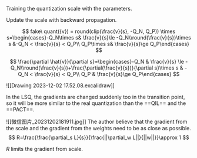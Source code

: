 Training the quantization scale with the parameters.

Update the scale with backward propagation.


$$
fake\ quant({v}) = round(clip(\frac{v}{s}, -Q_N, Q_P)) \times s=\begin{cases}-Q_N\times s& \frac{v}{s}\le -Q_N\\round(\frac{v}{s})\times s &-Q_N < \frac{v}{s} < Q_P\\ Q_P\times s& \frac{v}{s}\ge Q_P\end{cases}
$$

$$
\frac{\partial \hat{v}}{\partial s}=\begin{cases}-Q_N & \frac{v}{s} \le -Q_N\\round(\frac{v}{s})+\frac{\partial(\frac{v}{s})}{\partial s}\times s & -Q_N < \frac{v}{s} < Q_P\\ Q_P & \frac{v}{s}\ge Q_P\end{cases}
$$


![[Drawing 2023-12-02 17.52.08.excalidraw]]

In the LSQ, the gradients are changed suddenly too in the transition point, so it will be more similar to the real quantization than the ==QIL== and the ==PACT==.

![[微信图片_20231202181911.jpg]]
The author believe that the gradient from the scale and the gradient from the weights need to be as close as possible.
$$
R=\frac{\frac{\partial_s L}{s}}{\frac{||\partial_w L||}{||w||}}\approx 1
$$

$R$ limits the gradient from scale.
